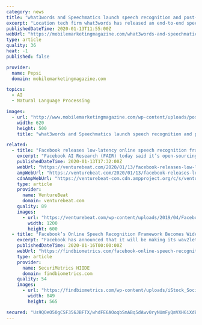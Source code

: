 ```yaml
---
category: news
title: "what3words and Speechmatics launch speech recognition and post-processing API"
excerpt: "Location tech firm what3words has released an end-to-end speech recognition and post-processing API, in conjunction with speech recognistion and machine learning firm, Speechmatics. The what3words Voice API allows a user to say three words into any ..."
publishedDateTime: 2020-01-13T11:55:00Z
webUrl: "https://mobilemarketingmagazine.com/what3words-and-speechmatics-launch-speech-recognition-and-post-processing-api"
type: article
quality: 36
heat: -1
published: false

provider:
  name: Pepsi
  domain: mobilemarketingmagazine.com

topics:
  - AI
  - Natural Language Processing

images:
  - url: "http://www.mobilemarketingmagazine.com/wp-content/uploads/posts/What3words.png"
    width: 620
    height: 500
    title: "what3words and Speechmatics launch speech recognition and post-processing API"

related:
  - title: "Facebook releases low-latency online speech recognition framework"
    excerpt: "Facebook AI Research (FAIR) today said it’s open-sourcing wav2letter@anywhere, a deep learning-based inference framework that achieves fast performance for online automatic speech recognition in ..."
    publishedDateTime: 2020-01-13T17:32:00Z
    webUrl: "https://venturebeat.com/2020/01/13/facebook-releases-low-latency-online-speech-recognition-framework/"
    ampWebUrl: "https://venturebeat.com/2020/01/13/facebook-releases-low-latency-online-speech-recognition-framework/amp/"
    cdnAmpWebUrl: "https://venturebeat-com.cdn.ampproject.org/c/s/venturebeat.com/2020/01/13/facebook-releases-low-latency-online-speech-recognition-framework/amp/"
    type: article
    provider:
      name: VentureBeat
      domain: venturebeat.com
    quality: 89
    images:
      - url: "https://venturebeat.com/wp-content/uploads/2019/04/Facebook-sign-F8-e1564693284989.jpg?fit=1200%2C600&strip=all"
        width: 1200
        height: 600
  - title: "Facebook’s Online Speech Recognition Framework Becomes Widely Available"
    excerpt: "Facebook has announced that it will be making its wav2letter@anywhere online speech recognition framework more readily available as an open source platform. The framework was developed by Facebook AI Research (FAIR), which claims that it has created the ..."
    publishedDateTime: 2020-01-16T00:00:00Z
    webUrl: "https://findbiometrics.com/facebook-online-speech-recognition-framework-901162/"
    type: article
    provider:
      name: SecuriMetrics HIIDE
      domain: findbiometrics.com
    quality: 54
    images:
      - url: "https://findbiometrics.com/wp-content/uploads/iStock_Social-Media.jpg"
        width: 849
        height: 565

secured: "Us9QOeO50gCSF356JBFTX/whdFE6AOoqbSmABq5dAwv0ryNUmFyQmVXH6iXdBogj7z/AjzpLkZzN+KJKSZ+Qb6dBgd+9HD9nGqc750ARh2J4RUVawq9emJLQ3vyqtNkL5b//HJIi5uCYEd58qN73gL79MiQSPyar40BtQZrNGvcerSy99VP7T2ohtBSe4G6FcVp0eR/Swy55Et4UgsCvH9vVzUwkSVNPRwiqSVVL9L3S0wDc4oVZ2a+kI/9eeah6AgyMjTh8Ymw78Fb9qG78+t1uTMV4OguwSpq13Plz+ubo0X3HTOK7QXJ4CMrdQMIu;zITgejNfHi1nc71Gr452wA=="
---
```


